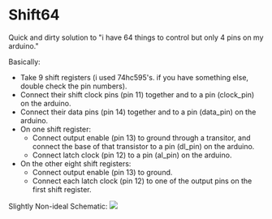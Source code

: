 # Shift64

Quick and dirty solution to "i have 64 things to control but only 4 pins on my arduino."

Basically:
- Take 9 shift registers (i used 74hc595's. if you have something else, double check the pin numbers).
- Connect their shift clock pins (pin 11) together and to a pin (clock_pin) on the arduino.
- Connect their data pins (pin 14) together and to a pin (data_pin) on the arduino.
- On one shift register:
  - Connect output enable (pin 13) to ground through a transitor, and connect the base of that transistor to a pin (dl_pin) on the arduino.
  - Connect latch clock (pin 12) to a pin (al_pin) on the arduino.
- On the other eight shift registers:
  - Connect output enable (pin 13) to ground.
  - Connect each latch clock (pin 12) to one of the output pins on the first shift register.

Slightly Non-ideal Schematic:
![](/images/2019/07/schematic.jpg)
